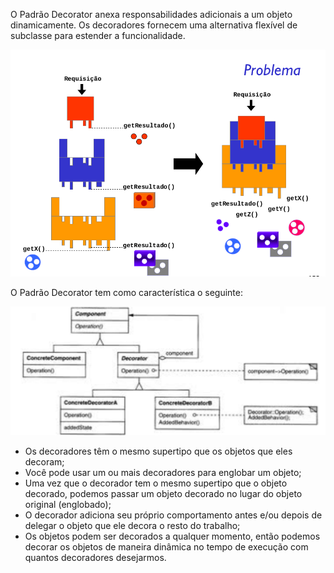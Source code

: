 O Padrão Decorator anexa responsabilidades adicionais a um objeto dinamicamente. 
Os decoradores fornecem uma alternativa flexível de subclasse para estender a funcionalidade.

![alt text](problem_solution.png)

O Padrão Decorator tem como característica o seguinte:

![alt text](decorator.png)

- Os decoradores têm o mesmo supertipo que os objetos que eles decoram;
- Você pode usar um ou mais decoradores para englobar um objeto;
- Uma vez que o decorador tem o mesmo supertipo que o objeto decorado, podemos passar um objeto decorado no lugar do objeto original (englobado);
- O decorador adiciona seu próprio comportamento antes e/ou depois de delegar o objeto que ele decora o resto do trabalho;
- Os objetos podem ser decorados a qualquer momento, então podemos decorar os objetos de maneira dinâmica no tempo de execução com quantos decoradores desejarmos.


